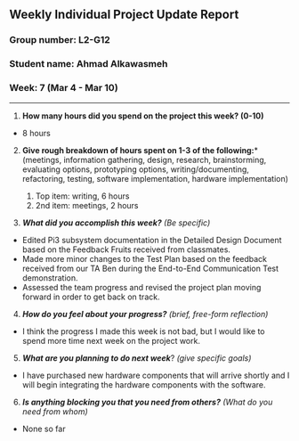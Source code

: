 
## Weekly Individual Project Update Report
### Group number: L2-G12
### Student name: Ahmad Alkawasmeh
### Week: 7 (Mar 4 - Mar 10)
___
1. **How many hours did you spend on the project this week? (0-10)**
  - 8 hours

2. **Give rough breakdown of hours spent on 1-3 of the following:***
   (meetings, information gathering, design, research, brainstorming, evaluating options, prototyping options, writing/documenting, refactoring, testing, software implementation, hardware implementation)
   1. Top item: writing, 6 hours
   2. 2nd item: meetings, 2 hours

3. ***What did you accomplish this week?*** _(Be specific)_
  - Edited Pi3 subsystem documentation in the Detailed Design Document based on the Feedback Fruits received from classmates. 
  - Made more minor changes to the Test Plan based on the feedback received from our TA Ben during the End-to-End Communication Test demonstration. 
  - Assessed the team progress and revised the project plan moving forward in order to get back on track.
 
4. ***How do you feel about your progress?*** _(brief, free-form reflection)_
  - I think the progress I made this week is not bad, but I would like to spend more time next week on the project work.

5. ***What are you planning to do next week***? _(give specific goals)_
  - I have purchased new hardware components that will arrive shortly and I will begin integrating the hardware components with the software.

6. ***Is anything blocking you that you need from others?*** _(What do you need from whom)_
  - None so far
